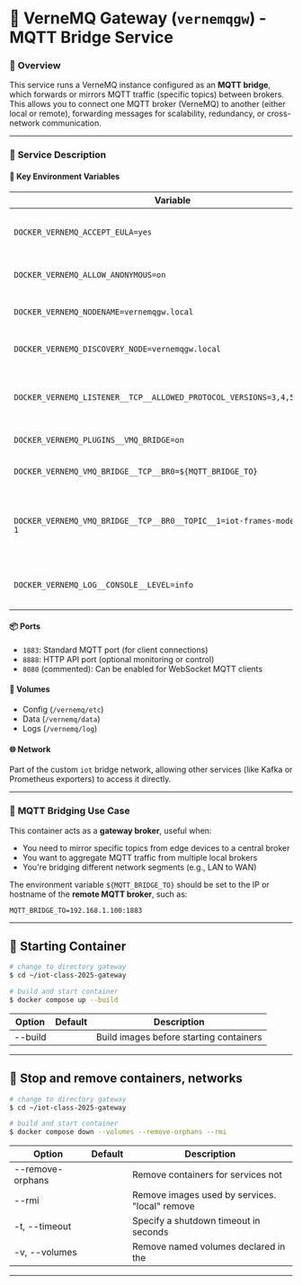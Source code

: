 # 🌉 **VerneMQ Gateway (`vernemqgw`) - MQTT Bridge Service**

### 🔧 **Overview**

This service runs a VerneMQ instance configured as an **MQTT bridge**, which forwards or mirrors MQTT traffic (specific topics) between brokers. This allows you to connect one MQTT broker (VerneMQ) to another (either local or remote), forwarding messages for scalability, redundancy, or cross-network communication.

---

### 🧱 **Service Description**

#### 🔑 **Key Environment Variables**

| Variable                                                                  | Description                                                                      |
| ------------------------------------------------------------------------- | -------------------------------------------------------------------------------- |
| `DOCKER_VERNEMQ_ACCEPT_EULA=yes`                                          | Required to accept VerneMQ's license                                             |
| `DOCKER_VERNEMQ_ALLOW_ANONYMOUS=on`                                       | Allows unauthenticated MQTT clients                                              |
| `DOCKER_VERNEMQ_NODENAME=vernemqgw.local`                                 | Node identity in VerneMQ cluster                                                 |
| `DOCKER_VERNEMQ_DISCOVERY_NODE=vernemqgw.local`                           | Discovery node (for single-node setup)                                           |
| `DOCKER_VERNEMQ_LISTENER__TCP__ALLOWED_PROTOCOL_VERSIONS=3,4,5,131,132`   | Supports MQTT v3.1, v3.1.1, v5 and bridge-specific versions                      |
| `DOCKER_VERNEMQ_PLUGINS__VMQ_BRIDGE=on`                                   | Enables the bridge plugin                                                        |
| `DOCKER_VERNEMQ_VMQ_BRIDGE__TCP__BR0=${MQTT_BRIDGE_TO}`                   | Bridge endpoint (e.g. `127.0.0.1:1889`)                                          |
| `DOCKER_VERNEMQ_VMQ_BRIDGE__TCP__BR0__TOPIC__1=iot-frames-model/* both 1` | Topics to forward: all under `iot-frames-model/*`, bidirectional (in/out), QoS 1 |
| `DOCKER_VERNEMQ_LOG__CONSOLE__LEVEL=info`                                 | Logging level (can be changed to `debug`)                                        |

#### 📦 **Ports**

* `1883`: Standard MQTT port (for client connections)
* `8888`: HTTP API port (optional monitoring or control)
* `8080` (commented): Can be enabled for WebSocket MQTT clients

#### 📂 **Volumes**

* Config (`/vernemq/etc`)
* Data (`/vernemq/data`)
* Logs (`/vernemq/log`)

#### 🌐 **Network**

Part of the custom `iot` bridge network, allowing other services (like Kafka or Prometheus exporters) to access it directly.

---

### 🔁 **MQTT Bridging Use Case**

This container acts as a **gateway broker**, useful when:

* You need to mirror specific topics from edge devices to a central broker
* You want to aggregate MQTT traffic from multiple local brokers
* You're bridging different network segments (e.g., LAN to WAN)

The environment variable `${MQTT_BRIDGE_TO}` should be set to the IP or hostname of the **remote MQTT broker**, such as:

```env
MQTT_BRIDGE_TO=192.168.1.100:1883
```

---

## 💾 **Starting Container**
```bash
# change to directory gateway
$ cd ~/iot-class-2025-gateway

# build and start container
$ docker compose up --build 

```
|Option	|Default	|Description|
|--|--|--|
|--build		| |Build images before starting containers|

---


## 💾 **Stop and remove containers, networks**
```bash
# change to directory gateway
$ cd ~/iot-class-2025-gateway

# build and start container
$ docker compose down --volumes --remove-orphans --rmi

```

|Option	|Default	|Description|
|--|--|--|
|--remove-orphans		| |Remove containers for services not |defined in the Compose file|
|--rmi		| |Remove images used by services. "local" remove |only images that don't have a custom tag ("local"||"all")|
|-t, --timeout		| |Specify a shutdown timeout in seconds|
|-v, --volumes		| |Remove named volumes declared in the |"volumes" section of the Compose file and anonymous |volumes attached to containers|

---